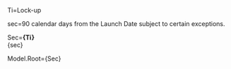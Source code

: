 Ti=Lock-up

sec=90 calendar days from the Launch Date subject to certain exceptions. 

Sec=<b>{Ti}</b><br>{sec}

Model.Root={Sec}
